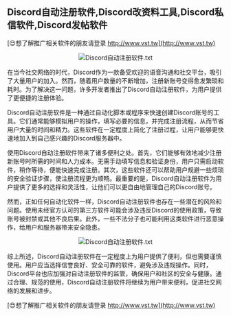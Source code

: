 ## **Discord自动注册软件,Discord改资料工具,Discord私信软件,Discord发帖软件**

[😍想了解推广相关软件的朋友请登录 http://www.vst.tw](http://www.vst.tw)

 <center><img src="https://vst.tw/MP4/tuiguang/png/0.png" alt="Discord自动注册软件.txt"></center>

在当今社交网络的时代，Discord作为一款备受欢迎的语音沟通和社交平台，吸引了大量用户的加入。然而，随着用户数量的不断增加，注册新账号变得愈发繁琐和耗时。为了解决这一问题，许多开发者推出了Discord自动注册软件，为用户提供了更便捷的注册体验。

Discord自动注册软件是一种通过自动化脚本或程序来快速创建Discord账号的工具。它们通常能够模拟用户的操作，填写必要的信息，并完成注册流程，从而节省用户大量的时间和精力。这些软件在一定程度上简化了注册过程，让用户能够更快速地加入到自己感兴趣的Discord服务器中。

使用Discord自动注册软件带来了诸多便利之处。首先，它们能够有效地减少注册新账号时所需的时间和人力成本。无需手动填写信息和验证身份，用户只需启动软件，稍作等待，便能快速完成注册。其次，这些软件还可以帮助用户规避一些烦琐的安全验证步骤，使注册流程更为顺畅。最重要的是，Discord自动注册软件为用户提供了更多的选择和灵活性，让他们可以更自由地管理自己的Discord账号。

然而，正如任何自动化软件一样，Discord自动注册软件也存在一些潜在的风险和问题。使用未经官方认可的第三方软件可能会涉及违反Discord的使用政策，导致账号被封禁或其他不良后果。此外，一些不法分子也可能利用这类软件进行恶意操作，给用户和服务器带来安全隐患。

 <center><img src="https://vst.tw/MP4/tuiguang/png/7.png" alt="Discord自动注册软件.txt"></center>

综上所述，Discord自动注册软件在一定程度上为用户提供了便利，但也需要谨慎使用。用户应当选择信誉良好、安全可靠的软件，避免涉及违规操作。同时，Discord平台也应加强对自动注册软件的监管，确保用户和社区的安全与健康。通过合理、规范的使用，Discord自动注册软件将继续为用户带来便利，促进社交网络的发展和进步。

[😍想了解推广相关软件的朋友请登录 http://www.vst.tw](http://www.vst.tw)



